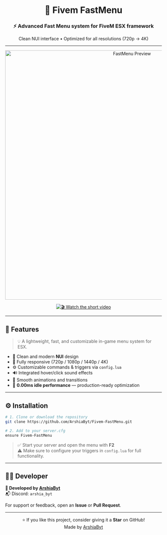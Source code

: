 <div align="center">

# 🚀 Fivem FastMenu

### ⚡ Advanced Fast Menu system for **FiveM ESX framework**  
Clean NUI interface • Optimized for all resolutions (720p → 4K)  

---

<img src="https://cdn.discordapp.com/attachments/1076090217238368286/1433766269638672444/BytFastMenu.png?ex=6905e264&is=690490e4&hm=45d71e15bf9b34530f0ce2c09e7d1b9f3d94a65836a01429b3c18464e413065b&" width="800" alt="FastMenu Preview"/>

<br>


[![🎬 Watch the short video](https://cdn.discordapp.com/attachments/1076090217238368286/1433766269638672444/BytFastMenu.png)](https://cdn.discordapp.com/attachments/1076090217238368286/1433766479739752510/2025-10-31_14-04-17.mp4?ex=6905e296&is=69049116&hm=1aaf848967eb4a42e4e512eb4d9c3bdd7adda7ebbb71e173fdb9457b9308e41c&)


---

</div>

## 🧩 Features
> 💡 A lightweight, fast, and customizable in-game menu system for ESX.

- 🎨 Clean and modern **NUI** design  
- 📱 Fully responsive (720p / 1080p / 1440p / 4K)  
- ⚙️ Customizable commands & triggers via `config.lua`  
- 🔊 Integrated hover/click sound effects  
- 🧠 Smooth animations and transitions  
- 🚀 **0.00ms idle performance** — production-ready optimization  

---

## ⚙️ Installation

```bash
# 1. Clone or download the repository
git clone https://github.com/ArshiaByt/Fivem-FastMenu.git

# 2. Add to your server.cfg
ensure Fivem-FastMenu
```

> ✅ Start your server and open the menu with **F2**  
> ⚠️ Make sure to configure your triggers in `config.lua` for full functionality.

---

## 🧑‍💻 Developer

**👤 Developed by [ArshiaByt](https://github.com/ArshiaByt)**  
📬 Discord: `arshia_byt`

For support or feedback, open an **Issue** or **Pull Request**.

---

<div align="center">

⭐ If you like this project, consider giving it a **Star** on GitHub!  
Made by <a href="https://github.com/ArshiaByt">ArshiaByt</a>

</div>
